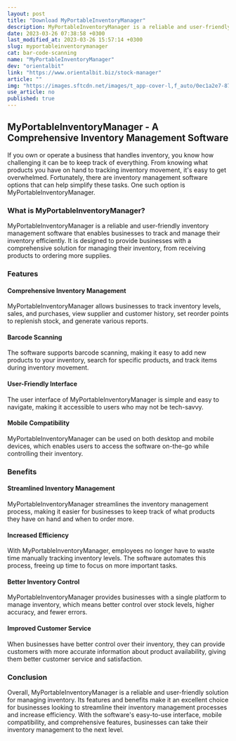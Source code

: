 ```yaml
---
layout: post
title: "Download MyPortableInventoryManager"
description: MyPortableInventoryManager is a reliable and user-friendly inventory management software that enables businesses to track and manage their inventory efficiently.
date: 2023-03-26 07:38:58 +0300
last_modified_at: 2023-03-26 15:57:14 +0300
slug: myportableinventorymanager
cat: bar-code-scanning
name: "MyPortableInventoryManager"
dev: "orientalbit"
link: "https://www.orientalbit.biz/stock-manager"
article: ""
img: "https://images.sftcdn.net/images/t_app-cover-l,f_auto/0ec1a2e7-87b1-4502-9b95-da09c10d40ef/qsdfbqzuxtwegbwiqzvi/myportableinventorymanager-0002289_my-portable-inventory-manager.png"
use_article: no
published: true
---
```

## MyPortableInventoryManager - A Comprehensive Inventory Management Software

If you own or operate a business that handles inventory, you know how challenging it can be to keep track of everything. From knowing what products you have on hand to tracking inventory movement, it's easy to get overwhelmed. Fortunately, there are inventory management software options that can help simplify these tasks. One such option is MyPortableInventoryManager.

### What is MyPortableInventoryManager?

MyPortableInventoryManager is a reliable and user-friendly inventory management software that enables businesses to track and manage their inventory efficiently. It is designed to provide businesses with a comprehensive solution for managing their inventory, from receiving products to ordering more supplies.

### Features

#### Comprehensive Inventory Management

MyPortableInventoryManager allows businesses to track inventory levels, sales, and purchases, view supplier and customer history, set reorder points to replenish stock, and generate various reports.

#### Barcode Scanning

The software supports barcode scanning, making it easy to add new products to your inventory, search for specific products, and track items during inventory movement.

#### User-Friendly Interface

The user interface of MyPortableInventoryManager is simple and easy to navigate, making it accessible to users who may not be tech-savvy.

#### Mobile Compatibility

MyPortableInventoryManager can be used on both desktop and mobile devices, which enables users to access the software on-the-go while controlling their inventory.

### Benefits

#### Streamlined Inventory Management

MyPortableInventoryManager streamlines the inventory management process, making it easier for businesses to keep track of what products they have on hand and when to order more.

#### Increased Efficiency

With MyPortableInventoryManager, employees no longer have to waste time manually tracking inventory levels. The software automates this process, freeing up time to focus on more important tasks.

#### Better Inventory Control

MyPortableInventoryManager provides businesses with a single platform to manage inventory, which means better control over stock levels, higher accuracy, and fewer errors.

#### Improved Customer Service

When businesses have better control over their inventory, they can provide customers with more accurate information about product availability, giving them better customer service and satisfaction.

### Conclusion

Overall, MyPortableInventoryManager is a reliable and user-friendly solution for managing inventory. Its features and benefits make it an excellent choice for businesses looking to streamline their inventory management processes and increase efficiency. With the software's easy-to-use interface, mobile compatibility, and comprehensive features, businesses can take their inventory management to the next level.